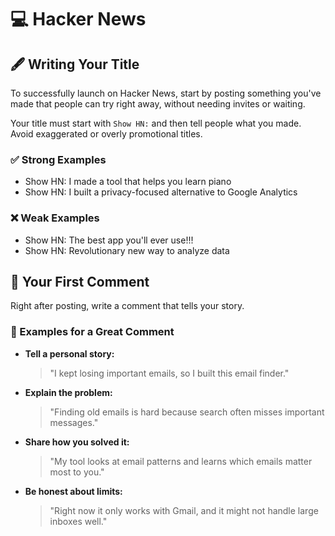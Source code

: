 # 💻 Hacker News

## 🖋️ Writing Your Title

To successfully launch on Hacker News, start by posting something you've made that people can try right away, without needing invites or waiting.  

Your title must start with `Show HN:` and then tell people what you made. Avoid exaggerated or overly promotional titles.

### ✅ Strong Examples

- Show HN: I made a tool that helps you learn piano
- Show HN: I built a privacy-focused alternative to Google Analytics

### ❌ Weak Examples

- Show HN: The best app you'll ever use!!!
- Show HN: Revolutionary new way to analyze data

## 💬 Your First Comment

Right after posting, write a comment that tells your story.

### 📝 Examples for a Great Comment

- **Tell a personal story:**  
  > "I kept losing important emails, so I built this email finder."

- **Explain the problem:**  
  > "Finding old emails is hard because search often misses important messages."

- **Share how you solved it:**  
  > "My tool looks at email patterns and learns which emails matter most to you."

- **Be honest about limits:**  
  > "Right now it only works with Gmail, and it might not handle large inboxes well."
